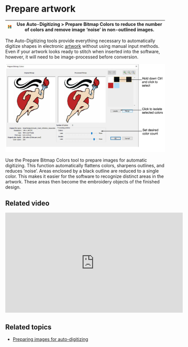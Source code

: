 # Prepare artwork

| ![BitmapPreparation.png](assets/BitmapPreparation.png) | Use Auto-Digitizing > Prepare Bitmap Colors to reduce the number of colors and remove image ‘noise’ in non-outlined images. |
| ------------------------------------------------------ | --------------------------------------------------------------------------------------------------------------------------- |

The Auto-Digitizing tools provide everything necessary to automatically digitize shapes in electronic [artwork](../../glossary/glossary#artwork) without using manual input methods. Even if your artwork looks ready to stitch when inserted into the software, however, it will need to be image-processed before conversion.

![PrepareBitmapColors.png](assets/PrepareBitmapColors.png)

Use the Prepare Bitmap Colors tool to prepare images for automatic digitizing. This function automatically flattens colors, sharpens outlines, and reduces ‘noise’. Areas enclosed by a black outline are reduced to a single color. This makes it easier for the software to recognize distinct areas in the artwork. These areas then become the embroidery objects of the finished design.

## Related video

<iframe src="https://www.youtube.com/embed/rJo6CWJ5uFU" frameborder="0" 
		 allow="accelerometer; autoplay; encrypted-media; gyroscope; picture-in-picture" 
		 allowfullscreen="" style="width: 560px; height: 315px;">

</iframe>

## Related topics

- [Preparing images for auto-digitizing](../../Automatic/bitmaps/Preparing_images_for_auto-digitizing)
